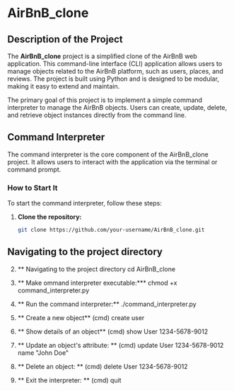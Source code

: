 # AirBnB_clone

## Description of the Project

The **AirBnB_clone** project is a simplified clone of the AirBnB
web application. This command-line interface (CLI) application allows
users to manage objects related to the AirBnB platform, such as users,
places, and reviews. The project is built using Python and is designed to be
modular, making it easy to extend and maintain.

The primary goal of this project is to implement a simple command interpreter 
to manage the AirBnB objects. Users can create, update, delete, and retrieve
object instances directly from the command line.

## Command Interpreter

The command interpreter is the core component of the AirBnB_clone project.
It allows users to interact with the application via the terminal or
command prompt.

### How to Start It

To start the command interpreter, follow these steps:

1. **Clone the repository:**
   ```bash
   git clone https://github.com/your-username/AirBnB_clone.git

## Navigating to the project directory

2. ** Navigating to the project directory
	cd AirBnB_clone

3. ** Make ommand interpreter executable:***
	chmod +x command_interpreter.py

4. ** Run the command interpreter:**
	./command_interpreter.py

5. ** Create a new object**
	(cmd) create user
6. ** Show details of an object**
	(cmd) show User 1234-5678-9012

7. ** Update an object's attribute: **
	(cmd) update User 1234-5678-9012 name "John Doe"

8. ** Delete an object: **
	(cmd) delete User 1234-5678-9012

9. ** Exit the interpreter: **
	(cmd) quit

